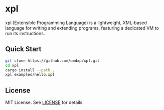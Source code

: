 # xpl

xpl (Extensible Programming Language) is a lightweight, XML-based language for writing and extending programs, featuring a dedicated VM to run its instructions.

## Quick Start

```sh
git clone https://github.com/omdxp/xpl.git
cd xpl
cargo install --path .
xpl examples/hello.xpl
```

## License

MIT License. See [LICENSE](LICENSE) for details.
